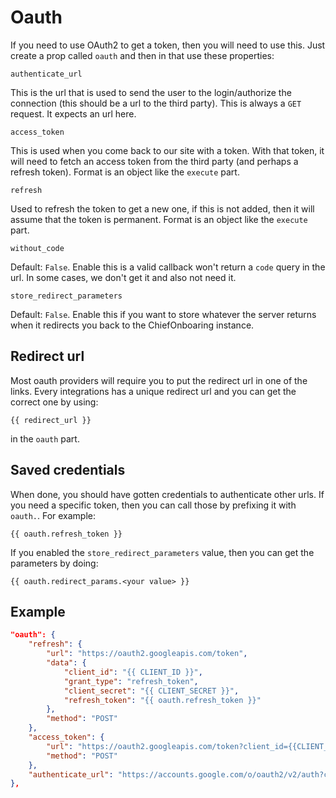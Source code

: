 # Oauth
If you need to use OAuth2 to get a token, then you will need to use this. Just create a prop called `oauth` and then in that use these properties:

`authenticate_url`

This is the url that is used to send the user to the login/authorize the connection (this should be a url to the third party). This is always a `GET` request. It expects an url here.

`access_token`

This is used when you come back to our site with a token. With that token, it will need to fetch an access token from the third party (and perhaps a refresh token). Format is an object like the `execute` part.

`refresh`

Used to refresh the token to get a new one, if this is not added, then it will assume that the token is permanent. Format is an object like the `execute` part.

`without_code`

Default: `False`. Enable this is a valid callback won't return a `code` query in the url. In some cases, we don't get it and also not need it.

`store_redirect_parameters`

Default: `False`. Enable this if you want to store whatever the server returns when it redirects you back to the ChiefOnboaring instance.




## Redirect url
Most oauth providers will require you to put the redirect url in one of the links. Every integrations has a unique redirect url and you can get the correct one by using:
```
{{ redirect_url }}
```
in the `oauth` part.

## Saved credentials
When done, you should have gotten credentials to authenticate other urls. If you need a specific token, then you can call those by prefixing it with `oauth.`. For example:

```
{{ oauth.refresh_token }}
```

If you enabled the `store_redirect_parameters` value, then you can get the parameters by doing:

```
{{ oauth.redirect_params.<your value> }}
```


## Example
```json
"oauth": {
    "refresh": {
        "url": "https://oauth2.googleapis.com/token",
        "data": {
            "client_id": "{{ CLIENT_ID }}",
            "grant_type": "refresh_token",
            "client_secret": "{{ CLIENT_SECRET }}",
            "refresh_token": "{{ oauth.refresh_token }}"
        },
        "method": "POST"
    },
    "access_token": {
        "url": "https://oauth2.googleapis.com/token?client_id={{CLIENT_ID}}&client_secret={{CLIENT_SECRET}}&grant_type=authorization_code&redirect_uri={{redirect_url}}",
        "method": "POST"
    },
    "authenticate_url": "https://accounts.google.com/o/oauth2/v2/auth?client_id={{CLIENT_ID}}&redirect_uri={{redirect_url}}&response_type=code&scope=https://www.googleapis.com/auth/admin.directory.user&access_type=offline&prompt=consent"
},
```
